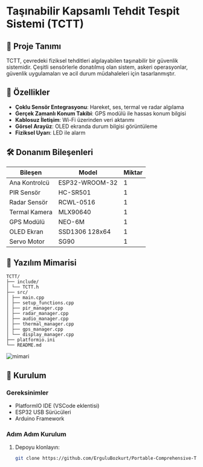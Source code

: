 # Taşınabilir Kapsamlı Tehdit Tespit Sistemi (TCTT)

## 📌 Proje Tanımı

TCTT, çevredeki fiziksel tehditleri algılayabilen taşınabilir bir güvenlik sistemidir. Çeşitli sensörlerle donatılmış olan sistem, askeri operasyonlar, güvenlik uygulamaları ve acil durum müdahaleleri için tasarlanmıştır.

## 🌟 Özellikler

- **Çoklu Sensör Entegrasyonu**: Hareket, ses, termal ve radar algılama
- **Gerçek Zamanlı Konum Takibi**: GPS modülü ile hassas konum bilgisi
- **Kablosuz İletişim**: Wi-Fi üzerinden veri aktarımı
- **Görsel Arayüz**: OLED ekranda durum bilgisi görüntüleme
- **Fiziksel Uyarı**: LED ile alarm

## 🛠 Donanım Bileşenleri

| Bileşen | Model | Miktar |
|---------|-------|--------|
| Ana Kontrolcü | ESP32-WROOM-32 | 1 |
| PIR Sensör | HC-SR501 | 1 |
| Radar Sensör | RCWL-0516 | 1 |
| Termal Kamera | MLX90640 | 1 |
| GPS Modülü | NEO-6M | 1 |
| OLED Ekran | SSD1306 128x64 | 1 |
| Servo Motor | SG90 | 1 |
 
## 📂 Yazılım Mimarisi 
```
TCTT/
├── include/
│ └── TCTT.h
├── src/
│ ├── main.cpp
│ ├── setup_functions.cpp
│ ├── pir_manager.cpp
│ ├── radar_manager.cpp
│ ├── audio_manager.cpp
│ ├── thermal_manager.cpp
│ ├── gps_manager.cpp
│ └── display_manager.cpp
├── platformio.ini
└── README.md

``` 
![mimari](https://github.com/user-attachments/assets/578af844-9e3d-407d-9332-73b01508d95c)


## 🔧 Kurulum

### Gereksinimler
- PlatformIO IDE (VSCode eklentisi)
- ESP32 USB Sürücüleri
- Arduino Framework

### Adım Adım Kurulum

1. Depoyu klonlayın:
   ```bash
   git clone https://github.com/ErguluBozkurt/Portable-Comprehensive-Threat-Detection-System.git
